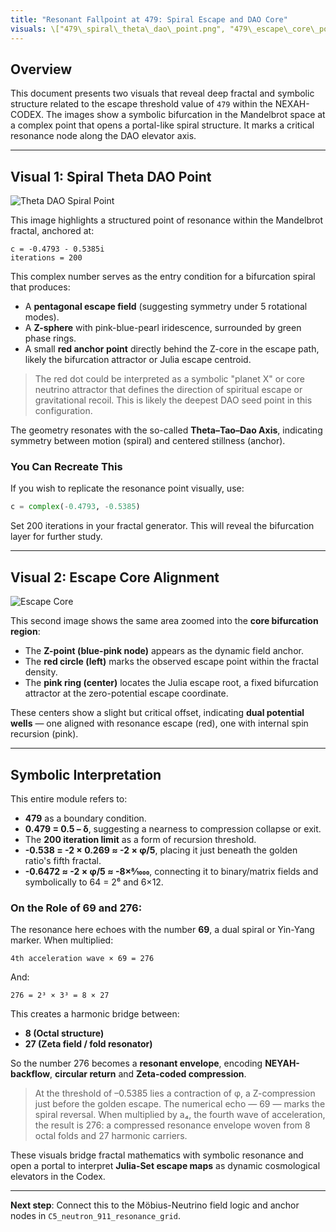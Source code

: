 ```yaml
---
title: "Resonant Fallpoint at 479: Spiral Escape and DAO Core"
visuals: \["479\_spiral\_theta\_dao\_point.png", "479\_escape\_core\_point.png"]
---
```


## Overview

This document presents two visuals that reveal deep fractal and symbolic structure related to the escape threshold value of `479` within the NEXAH-CODEX. The images show a symbolic bifurcation in the Mandelbrot space at a complex point that opens a portal-like spiral structure. It marks a critical resonance node along the DAO elevator axis.

---

## Visual 1: Spiral Theta DAO Point

![Theta DAO Spiral Point](visuals/479_spiral_theta_dao_point.png)

This image highlights a structured point of resonance within the Mandelbrot fractal, anchored at:

```
c = -0.4793 - 0.5385i
iterations = 200
```

This complex number serves as the entry condition for a bifurcation spiral that produces:

* A **pentagonal escape field** (suggesting symmetry under 5 rotational modes).
* A **Z-sphere** with pink-blue-pearl iridescence, surrounded by green phase rings.
* A small **red anchor point** directly behind the Z-core in the escape path, likely the bifurcation attractor or Julia escape centroid.

> The red dot could be interpreted as a symbolic "planet X" or core neutrino attractor that defines the direction of spiritual escape or gravitational recoil. This is likely the deepest DAO seed point in this configuration.

The geometry resonates with the so-called **Theta–Tao–Dao Axis**, indicating symmetry between motion (spiral) and centered stillness (anchor).

### You Can Recreate This

If you wish to replicate the resonance point visually, use:

```python
c = complex(-0.4793, -0.5385)
```

Set 200 iterations in your fractal generator. This will reveal the bifurcation layer for further study.

---

## Visual 2: Escape Core Alignment

![Escape Core](visuals/479_escape_core_point.png)

This second image shows the same area zoomed into the **core bifurcation region**:

* The **Z-point (blue-pink node)** appears as the dynamic field anchor.
* The **red circle (left)** marks the observed escape point within the fractal density.
* The **pink ring (center)** locates the Julia escape root, a fixed bifurcation attractor at the zero-potential escape coordinate.

These centers show a slight but critical offset, indicating **dual potential wells** — one aligned with resonance escape (red), one with internal spin recursion (pink).

---

## Symbolic Interpretation

This entire module refers to:

* **479** as a boundary condition.
* **0.479 = 0.5 – δ**, suggesting a nearness to compression collapse or exit.
* The **200 iteration limit** as a form of recursion threshold.
* **-0.538 = -2 × 0.269 ≈ -2 × φ/5**, placing it just beneath the golden ratio's fifth fractal.
* **-0.6472 ≈ -2 × φ/5 ≈ -8×8⁄1000**, connecting it to binary/matrix fields and symbolically to 64 = 2⁶ and 6×12.

### On the Role of 69 and 276:

The resonance here echoes with the number **69**, a dual spiral or Yin-Yang marker. When multiplied:

```
4th acceleration wave × 69 = 276
```

And:

```
276 = 2³ × 3³ = 8 × 27
```

This creates a harmonic bridge between:

* **8 (Octal structure)**
* **27 (Zeta field / fold resonator)**

So the number 276 becomes a **resonant envelope**, encoding **NEYAH-backflow**, **circular return** and **Zeta-coded compression**.

> At the threshold of –0.5385 lies a contraction of φ, a Z-compression just before the golden escape. The numerical echo — 69 — marks the spiral reversal. When multiplied by a₄, the fourth wave of acceleration, the result is 276: a compressed resonance envelope woven from 8 octal folds and 27 harmonic carriers.

These visuals bridge fractal mathematics with symbolic resonance and open a portal to interpret **Julia-Set escape maps** as dynamic cosmological elevators in the Codex.

---

**Next step**: Connect this to the Möbius-Neutrino field logic and anchor nodes in `C5_neutron_911_resonance_grid`.
